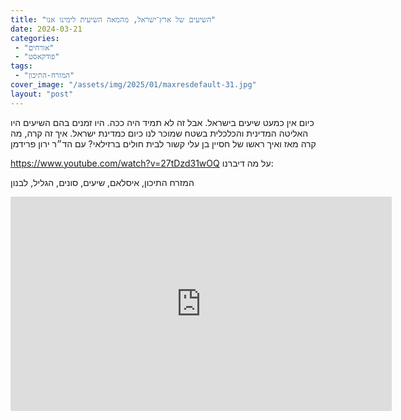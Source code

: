 ```yaml
---
title: "השיעים של ארץ־ישראל, מהמאה השיעית לימינו אנו"
date: 2024-03-21
categories: 
 - "אורחים"
 - "פודקאסט"
tags: 
 - "המזרח-התיכון"
cover_image: "/assets/img/2025/01/maxresdefault-31.jpg"
layout: "post"
---
```


כיום אין כמעט שיעים בישראל. אבל זה לא תמיד היה ככה. היו זמנים בהם השיעים היו האליטה המדינית והכלכלית בשטח שמוכר לנו כיום כמדינת ישראל. איך זה קרה, מה קרה מאז ואיך ראשו של חסיין בן עלי קשור לבית חולים ברזילאי? עם הד״ר ירון פרידמן

<https://www.youtube.com/watch?v=27tDzd31wOQ>
על מה דיברנו:

המזרח התיכון, איסלאם, שיעים, סונים, הגליל, לבנון

<iframe width="610" height="343" src="https://www.youtube.com/embed/27tDzd31wOQ" frameborder="0" allow="accelerometer; autoplay; clipboard-write; encrypted-media; gyroscope; picture-in-picture; web-share" referrerpolicy="strict-origin-when-cross-origin" allowfullscreen></iframe>
